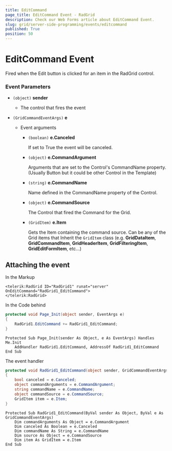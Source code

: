 ```yaml
---
title: EditCommand
page_title: EditCommand Event - RadGrid
description: Check our Web Forms article about EditCommand Event.
slug: grid/server-side-programming/events/editcommand
published: True
position: 50
---
```


# EditCommand Event

Fired when the Edit button is clicked for an item in the RadGrid control.

### Event Parameters

* `(object)` **sender**

    * The control that fires the event

* `(GridCommandEventArgs)` **e**

    * Event arguments 

        * `(boolean)` **e.Canceled**
            
            If set to True the event will be canceled.

        * `(object)` **e.CommandArgument**

            Arguments that are set to the Control's CommandName property. (Usually Button but it could be other Control in the Template)

        * `(string)` **e.CommandName**

            Name defined in the CommandName property of the Control.

        * `(object)` **e.CommandSource**

            The Control that fired the Command for the Grid.

        * `(GridItem)` **e.Item**

            Gets the Item containing the command source. Can be any of the Grid items that Inherit the `GridItem` class (e.g. **GridDataItem**,  **GridCommandItem**, **GridHeaderItem**, **GridFilteringItem**, **GridEditFormItem**, etc...)

## Attaching the event

In the Markup

````ASP.NET
<telerik:RadGrid ID="RadGrid1" runat="server" OnEditCommand="RadGrid1_EditCommand">
</telerik:RadGrid>
````

In the Code behind

````C#
protected void Page_Init(object sender, EventArgs e)
{
    RadGrid1.EditCommand += RadGrid1_EditCommand;
}
````
````VB
Protected Sub Page_Init(sender As Object, e As EventArgs) Handles Me.Init
    AddHandler RadGrid1.EditCommand, AddressOf RadGrid1_EditCommand
End Sub
````

The event handler

````C#
protected void RadGrid1_EditCommand(object sender, GridCommandEventArgs e)
{
    bool canceled = e.Canceled;
    object commandArguments = e.CommandArgument;
    string commandName = e.CommandName;
    object commandSource = e.CommandSource;
    GridItem item = e.Item;
}
````
````VB
Protected Sub RadGrid1_EditCommand(ByVal sender As Object, ByVal e As GridCommandEventArgs)
    Dim commandArguments As Object = e.CommandArgument
    Dim canceled As Boolean = e.Canceled
    Dim commandName As String = e.CommandName
    Dim source As Object = e.CommandSource
    Dim item As GridItem = e.Item
End Sub
````


   
